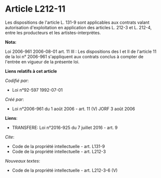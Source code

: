 # Article L212-11

Les dispositions de l'article L. 131-9 sont applicables aux contrats valant autorisation d'exploitation en application des
articles L. 212-3 et L. 212-4, entre les producteurs et les artistes-interprètes.

**Nota:**

Loi 2006-961 2006-08-01 art. 11 III : Les dispositions des I et II de l'article 11 de la loi n° 2006-961 s'appliquent aux
contrats conclus à compter de l'entrée en vigueur de la présente loi.

**Liens relatifs à cet article**

_Codifié par_:

  - Loi n°92-597 1992-07-01

_Créé par_:

  - Loi n°2006-961 du 1 août 2006 - art. 11 (V) JORF 3 août 2006

**Liens**:

  - TRANSFERE: Loi n°2016-925 du 7 juillet 2016 - art. 9

_Cite_:

  - Code de la propriété intellectuelle - art. L131-9
  - Code de la propriété intellectuelle - art. L212-3

_Nouveaux textes_:

  - Code de la propriété intellectuelle - art. L212-3-6 (V)
